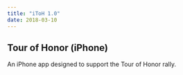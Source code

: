 ```yaml
---
title: "iToH 1.0"
date: 2018-03-10
---
```


## Tour of Honor (iPhone)

An iPhone app designed to support the Tour of Honor rally.
